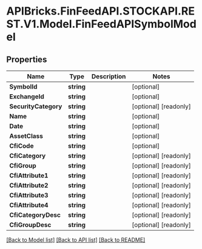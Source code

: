 # APIBricks.FinFeedAPI.STOCKAPI.REST.V1.Model.FinFeedAPISymbolModel

## Properties

Name | Type | Description | Notes
------------ | ------------- | ------------- | -------------
**SymbolId** | **string** |  | [optional] 
**ExchangeId** | **string** |  | [optional] 
**SecurityCategory** | **string** |  | [optional] [readonly] 
**Name** | **string** |  | [optional] 
**Date** | **string** |  | [optional] 
**AssetClass** | **string** |  | [optional] 
**CfiCode** | **string** |  | [optional] 
**CfiCategory** | **string** |  | [optional] [readonly] 
**CfiGroup** | **string** |  | [optional] [readonly] 
**CfiAttribute1** | **string** |  | [optional] [readonly] 
**CfiAttribute2** | **string** |  | [optional] [readonly] 
**CfiAttribute3** | **string** |  | [optional] [readonly] 
**CfiAttribute4** | **string** |  | [optional] [readonly] 
**CfiCategoryDesc** | **string** |  | [optional] [readonly] 
**CfiGroupDesc** | **string** |  | [optional] [readonly] 

[[Back to Model list]](../../README.md#documentation-for-models) [[Back to API list]](../../README.md#documentation-for-api-endpoints) [[Back to README]](../../README.md)


